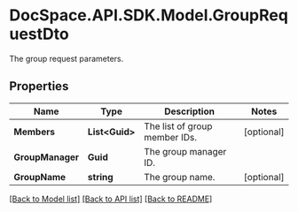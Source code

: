 # DocSpace.API.SDK.Model.GroupRequestDto
The group request parameters.

## Properties

Name | Type | Description | Notes
------------ | ------------- | ------------- | -------------
**Members** | **List&lt;Guid&gt;** | The list of group member IDs. | [optional] 
**GroupManager** | **Guid** | The group manager ID. | 
**GroupName** | **string** | The group name. | [optional] 

[[Back to Model list]](../README.md#documentation-for-models) [[Back to API list]](../README.md#documentation-for-api-endpoints) [[Back to README]](../README.md)


